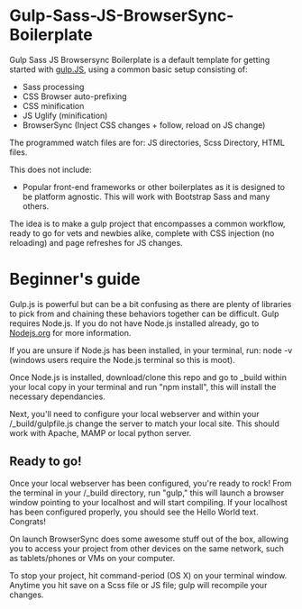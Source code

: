 # Gulp-Sass-JS-BrowserSync-Boilerplate

Gulp Sass JS Browsersync Boilerplate is a default template for getting started with [gulp.JS](http://www.gulpjs.com), using a common basic setup consisting of:

* Sass processing
* CSS Browser auto-prefixing 
* CSS minification
* JS Uglify (minification) 
* BrowserSync (Inject CSS changes + follow, reload on JS change)

The programmed watch files are for: JS directories, Scss Directory, HTML files.  

This does not include:
* Popular front-end frameworks or other boilerplates as it is designed to be platform agnostic. This will work with Bootstrap Sass and many others.

The idea is to make a gulp project that encompasses a common workflow, ready to go for vets and newbies alike, complete with CSS injection (no reloading) and page refreshes for JS changes. 


# Beginner's guide

Gulp.js is powerful but can be a bit confusing as there are plenty of libraries to pick from and chaining these behaviors together can be difficult.   Gulp requires Node.js. If you do not have Node.js installed already, go to [Nodejs.org](https://nodejs.org/) for more information.

If you are unsure if Node.js has been installed, in your terminal, run: node -v (windows users require the Node.js terminal so this is moot).

Once Node.js is installed, download/clone this repo and go to _build within your local copy in your terminal and run "npm install", this will install the necessary dependancies.

Next, you'll need to configure your local webserver and within your /_build/gulpfile.js change the server to match your local site. This should work with Apache, MAMP or local python server.  

## Ready to go!

Once your local webserver has been configured, you're ready to rock! From the terminal in your /_build directory, run "gulp," this will launch a browser window pointing to your localhost and will start compiling. 
If your localhost has been configured properly, you should see the Hello World text. Congrats!

On launch BrowserSync does some awesome stuff out of the box, allowing you to access your project from other devices on the same network, such as tablets/phones or VMs on your computer.

 To stop your project, hit command-period  (OS X) on your terminal window. Anytime you hit save on a Scss file or JS file; gulp will recompile your changes. 



